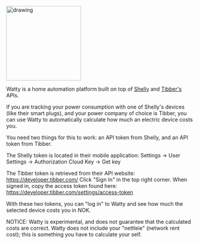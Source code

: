 <a href="https://watty.nu/"><img src="https://user-images.githubusercontent.com/3383006/200322186-19210182-ada6-432f-af2e-48a33af38f52.jpg" alt="drawing" width="200"/></a>


Watty is a home automation platform built on top of [Shelly](https://shelly-api-docs.shelly.cloud/) and [Tibber's](https://developer.tibber.com/) APIs.

If you are tracking your power consumption with one of Shelly's devices (like their smart plugs), and your power company of choice is Tibber, you can use Watty
to automatically calculate how much an electric device costs you.

You need two things for this to work: an API token from Shelly, and an API token from Tibber.

The Shelly token is located in their mobile application:
Settings -> User Settings -> Authorization Cloud Key -> Get key

The Tibber token is retrieved from their API website: https://developer.tibber.com/
Click "Sign In" in the top right corner.
When signed in, copy the access token found here: https://developer.tibber.com/settings/access-token

With these two tokens, you can "log in" to Watty and see how much the selected device costs you in NOK.

NOTICE: Watty is experimental, and does not guarantee that the calculated costs are correct. Watty does not include your "nettleie" (network rent cost); this is something
you have to calculate your self.
